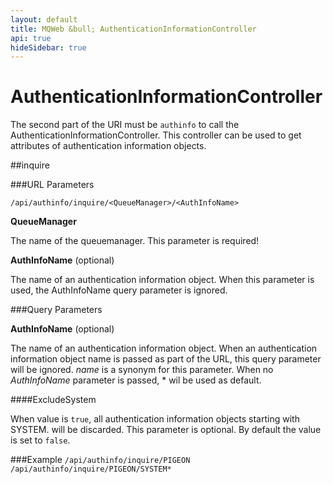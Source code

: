 ```yaml
---
layout: default
title: MQWeb &bull; AuthenticationInformationController
api: true
hideSidebar: true
---
```

AuthenticationInformationController
===================================

The second part of the URI must be `authinfo` to call the AuthenticationInformationController.
This controller can be used to get attributes of authentication information objects.

##inquire

###URL Parameters

`/api/authinfo/inquire/<QueueManager>/<AuthInfoName>`

**QueueManager**

The name of the queuemanager. This parameter is required!

**AuthInfoName** (optional)
  
The name of an authentication information object. When this parameter is used, the AuthInfoName query parameter is ignored.

###Query Parameters

**AuthInfoName** (optional)

The name of an authentication information object. When an authentication information object name is passed as
part of the URL, this query parameter will be ignored. *name* is a synonym for this parameter. When no
*AuthInfoName* parameter is passed, * wil be used as default.

####ExcludeSystem

When value is `true`, all authentication information objects starting with SYSTEM. will be discarded.
This parameter is optional. By default the value is set to `false`.

###Example
`/api/authinfo/inquire/PIGEON`  
`/api/authinfo/inquire/PIGEON/SYSTEM*`  
